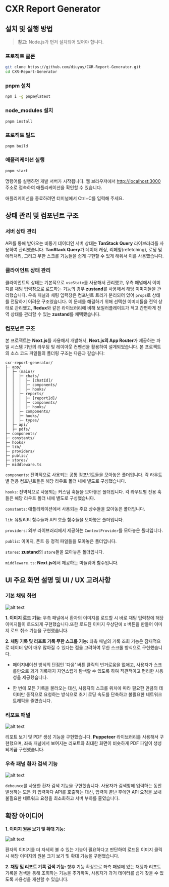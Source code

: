 # CXR Report Generator

## 설치 및 실행 방법

> **참고:** Node.js가 먼저 설치되어 있어야 합니다.

### 프로젝트 클론

```bash
git clone https://github.com/diuyuy/CXR-Report-Generator.git
cd CXR-Report-Generator
```

### pnpm 설치

```bash
npm i -g pnpm@latest
```

### node_modules 설치

```bash
pnpm install
```

### 프로젝트 빌드

```bash
pnpm build
```

### 애플리케이션 실행

```bash
pnpm start
```

명령어를 실행하면 개발 서버가 시작됩니다. 웹 브라우저에서 <http://localhost:3000> 주소로 접속하여 애플리케이션을 확인할 수 있습니다.

애플리케이션을 종료하려면 터미널에서 Ctrl+C를 입력해 주세요.

## 상태 관리 및 컴포넌트 구조

### 서버 상태 관리

API를 통해 받아오는 비동기 데이터인 서버 상태는 **TanStack Query** 라이브러리를 사용하여 관리했습니다. **TanStack Query**가 데이터 캐싱, 리페칭(refetching), 로딩 및 에러처리, 그리고 무한 스크롤 기능들을 쉽게 구현할 수 있게 해줘서 이를 사용했습니다.

### 클라이언트 상태 관리

클라이언트의 상태는 기본적으로 `useState`를 사용해서 관리했고, 우측 패널에서 이미지를 채팅 입력창으로 로드하는 기능의 경우 **zustand**를 사용해서 해당 이미지들을 관리했습니다. 우측 패널과 채팅 입력창은 컴포넌트 트리가 분리되어 있어 `props`로 상태를 전달하기 어려운 구조였습니다. 이 문제를 해결하기 위해 선택한 이미지들을 전역 상태로 관리했고, **Redux**와 같은 라이브러리에 비해 보일러플레이트가 적고 간편하게 전역 상태를 관리할 수 있는 **zustand**를 채택했습니다.

### 컴포넌트 구조

본 프로젝트는 **Next.js**를 사용해서 개발해서, **Next.js의 App Router**가 제공하는 파일 시스템 기반의 라우팅 및 레이아웃 컨벤션을 활용하여 설계되었습니다. 본 프로젝트의 소스 코드 파일들의 폴더링 구조는 다음과 같습니다:

```plain text
cxr-report-generator/
├─ app/
│  ├─ (main)/
│  │  ├─ chats/
│  │  │  ├─ [chatId]/
│  │  │  ├─ components/
│  │  │  ├─ hooks/
│  │  ├─ reports/
│  │  │  ├─ [reportId]/
│  │  │  ├─ components/
│  │  │  ├─ hooks/
│  │  ├─ components/
│  │  ├─ hooks/
│  │  ├─ types/
│  ├─ api/
│  ├─ pdfs/
├─ components/
├─ constants/
├─ hooks/
├─ lib/
├─ providers/
├─ public/
├─ stores/
├─ middleware.ts
```

`components`: 전역적으로 사용되는 공통 컴포넌트들을 모아놓은 폴더입니다. 각 라우트별 전용 컴포넌트들은 해당 라우트 폴더 내에 별도로 구성했습니다.

`hooks`: 전역적으로 사용되는 커스텀 훅들을 모아놓은 폴더입니다. 각 라우트별 전용 훅들은 해당 라우트 폴더 내에 별도로 구성했습니다.

`constants`: 애플리케이션에서 사용되는 주요 상수들을 모아놓은 폴더입니다.

`lib`: 유틸리티 함수들과 API 호출 함수들을 모아놓은 폴더입니다.

`providers`: 외부 라이브러리에서 제공하는 `ContextProvider`를 모아놓은 폴더입니다.

`public`: 이미지, 폰트 등 정적 파일들을 모아놓은 폴더입니다.

`stores`: **zustand**의 `store`들을 모아놓은 폴더입니다.

`middleware.ts`: **Next.js**에서 제공하는 미들웨어 함수입니다.

## UI 주요 화면 설명 및 UI / UX 고려사항

### 기본 채팅 화면

![alt text](/readme/screen1.png)

**1. 이미지 로드 기능:**
우측 패널에서 환자의 이미지를 로드할 시 바로 채팅 입력창에 해당 이미지들이 로드되게 구현했습니다.또한 로드된 이미지 우상단에 x 버튼을 만들어 이미지 로드 취소 기능을 구현했습니다.

**2. 채팅 기록 및 리포트 기록 무한 스크롤 기능:**
좌측 패널의 기록 조회 기능은 잠재적으로 데이터 양이 매우 많아질 수 있다는 점을 고려하여 무한 스크롤 방식으로 구현했습니다.

- 페이지네이션 방식의 단점인 '다음' 버튼 클릭의 번거로움을 없애고, 사용자가 스크롤만으로 과거 기록까지 자연스럽게 탐색할 수 있도록 하여 직관적이고 편리한 사용성을 제공했습니다.

- 한 번에 모든 기록을 불러오는 대신, 사용자의 스크롤 위치에 따라 필요한 만큼의 데이터만 동적으로 요청하는 방식으로 초기 로딩 속도를 단축하고 불필요한 네트워크 트래픽을 줄였습니다.

### 리포트 패널

![alt text](/readme/report-screen.png)

리포트 보기 및 PDF 생성 기능을 구현했습니다. **Puppeteer** 라이브러리를 사용해서 구현했으며, 좌측 패널에서 보여지는 리포트와 최대한 화면이 비슷하게 PDF 파일이 생성되게끔 구현했습니다.

### 우측 패널 환자 검색 기능

![alt text](/readme/search-patients.png)

`debounce`를 사용한 환자 검색 기능을 구현했습니다. 사용자가 검색창에 입력하는 동안 발생하는 모든 키 입력마다 API를 호출하는 대신, 입력이 끝난 후에만 API 요청을 보내 불필요한 네트워크 요청을 최소화하고 서버 부하를 줄였습니다.

## 확장 아이디어

**1. 이미지 원본 보기 및 확대 기능:**

![alt text](/readme/image-magnify.png)

환자의 이미지를 더 자세히 볼 수 있는 기능이 필요하다고 판단하여 로드된 이미지 클릭 시 해당 이미지의 원본 크기 보기 및 확대 기능을 구현했습니다.

**2. 채팅 및 리포트 기록 검색 기능:**
향후 기능 확장으로 좌측 패널에 있는 채팅과 리포트 기록을 검색을 통해 조회하는 기능을 추가하여, 사용자가 과거 데이터를 쉽게 찾을 수 있도록 사용성을 개선할 수 있습니다.
